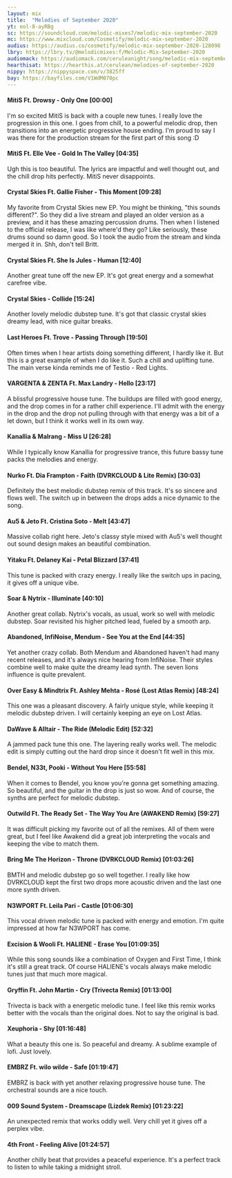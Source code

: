 ```yaml
---
layout: mix
title:  "Melodies of September 2020"
yt: eol-8-ayRBg 
sc: https://soundcloud.com/melodic-mixes7/melodic-mix-september-2020
mc: https://www.mixcloud.com/Cosmetify/melodic-mix-september-2020
audius: https://audius.co/cosmetify/melodic-mix-september-2020-128098
lbry: https://lbry.tv/@melodicmixes:f/Melodic-Mix-September-2020
audiomack: https://audiomack.com/ceruleanight/song/melodic-mix-september-2020
hearthisat: https://hearthis.at/cerulean/melodies-of-september-2020
nippy: https://nippyspace.com/v/3825ff
bay: https://bayfiles.com/V1WdM070pc
---
```


#### MitiS Ft. Drowsy - Only One [00:00]
I'm so excited MitiS is back with a couple new tunes. I really love the progression in this one. I goes from chill, to a powerful melodic drop, then transitions into an energetic progressive house ending. I'm proud to say I was there for the production stream for the first part of this song :D

#### MitiS Ft. Elle Vee - Gold In The Valley [04:35]
Ugh this is too beautiful. The lyrics are impactful and well thought out, and the chill drop hits perfectly. MitiS never disappoints.

#### Crystal Skies Ft. Gallie Fisher - This Moment [09:28]
My favorite from Crystal Skies new EP. You might be thinking, "this sounds different?". So they did a live stream and played an older version as a preview, and it has these amazing percussion drums. Then when I listened to the official release, I was like where'd they go? Like seriously, these drums sound so damn good. So I took the audio from the stream and kinda merged it in. Shh, don't tell Britt.

#### Crystal Skies Ft. She Is Jules - Human [12:40]
Another great tune off the new EP. It's got great energy and a somewhat carefree vibe.

#### Crystal Skies - Collide [15:24]
Another lovely melodic dubstep tune. It's got that classic crystal skies dreamy lead, with nice guitar breaks.

#### Last Heroes Ft. Trove - Passing Through [19:50]
Often times when I hear artists doing something different, I hardly like it. But this is a great example of when I do like it. Such a chill and uplifting tune. The main verse kinda reminds me of Testio - Red Lights.

#### VARGENTA & ZENTA Ft. Max Landry - Hello [23:17]
A blissful progressive house tune. The buildups are filled with good energy, and the drop comes in for a rather chill experience. I'll admit with the energy in the drop and the drop not pulling through with that energy was a bit of a let down, but I think it works well in its own way.

#### Kanallia & Malrang - Miss U [26:28]
While I typically know Kanallia for progressive trance, this future bassy tune packs the melodies and energy.

#### Nurko Ft. Dia Frampton - Faith (DVRKCLOUD & Lite Remix) [30:03]
Definitely the best melodic dubstep remix of this track. It's so sincere and flows well. The switch up in between the drops adds a nice dynamic to the song.

#### Au5 & Jeto Ft. Cristina Soto - Melt [43:47]
Massive collab right here. Jeto's classy style mixed with Au5's well thought out sound design makes an beautiful combination.

#### Yitaku Ft. Delaney Kai - Petal Blizzard [37:41]
This tune is packed with crazy energy. I really like the switch ups in pacing, it gives off a unique vibe.

#### Soar & Nytrix - Illuminate [40:10]
Another great collab. Nytrix's vocals, as usual, work so well with melodic dubstep. Soar revisited his higher pitched lead, fueled by a smooth arp.

#### Abandoned, InfiNoise, Mendum - See You at the End [44:35]
Yet another crazy collab. Both Mendum and Abandoned haven't had many recent releases, and it's always nice hearing from InfiNoise. Their styles combine well to make quite the dreamy lead synth. The seven lions influence is quite prevalent.

#### Over Easy & Mindtrix Ft. Ashley Mehta - Rosé (Lost Atlas Remix) [48:24]
This one was a pleasant discovery. A fairly unique style, while keeping it melodic dubstep driven. I will certainly keeping an eye on Lost Atlas.

#### DaWave & Alltair - The Ride (Melodic Edit) [52:32]
A jammed pack tune this one. The layering really works well. The melodic edit is simply cutting out the hard drop since it doesn't fit well in this mix.

#### Bendel, N33t, Pooki - Without You Here [55:58]
When it comes to Bendel, you know you're gonna get something amazing. So beautiful, and the guitar in the drop is just so wow. And of course, the synths are perfect for melodic dubstep.

#### Outwild Ft. The Ready Set - The Way You Are (AWAKEND Remix) [59:27]
It was difficult picking my favorite out of all the remixes. All of them were great, but I feel like Awakend did a great job interpreting the vocals and keeping the vibe to match them.

#### Bring Me The Horizon - Throne (DVRKCLOUD Remix) [01:03:26]
BMTH and melodic dubstep go so well together. I really like how DVRKCLOUD kept the first two drops more acoustic driven and the last one more synth driven.

#### N3WPORT Ft. Leila Pari - Castle [01:06:30]
This vocal driven melodic tune is packed with energy and emotion. I'm quite impressed at how far N3WPORT has come.

#### Excision & Wooli Ft. HALIENE - Erase You [01:09:35]
While this song sounds like a combination of Oxygen and First Time, I think it's still a great track. Of course HALIENE's vocals always make melodic tunes just that much more magical.

#### Gryffin Ft. John Martin - Cry (Trivecta Remix) [01:13:00]
Trivecta is back with a energetic melodic tune. I feel like this remix works better with the vocals than the original does. Not to say the original is bad.

#### Xeuphoria - Shy [01:16:48]
What a beauty this one is. So peaceful and dreamy. A sublime example of lofi. Just lovely.

#### EMBRZ Ft. wilo wilde - Safe [01:19:47]
EMBRZ is back with yet another relaxing progressive house tune. The orchestral sounds are a nice touch.

#### 009 Sound System - Dreamscape (Lizdek Remix) [01:23:22]
An unexpected remix that works oddly well. Very chill yet it gives off a perplex vibe.

#### 4th Front - Feeling Alive [01:24:57]
Another chilly beat that provides a peaceful experience. It's a perfect track to listen to while taking a midnight stroll.